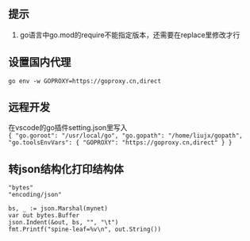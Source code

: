 ## 提示
1. go语言中go.mod的require不能指定版本，还需要在replace里修改才行

## 设置国内代理
`go env -w GOPROXY=https://goproxy.cn,direct`

## 远程开发
在vscode的go插件setting.json里写入  
`{
    "go.goroot": "/usr/local/go",
    "go.gopath": "/home/liujx/gopath",
    "go.toolsEnvVars": {
        "GOPROXY": "https://goproxy.cn,direct"
    }
}
`

## 转json结构化打印结构体
```
"bytes"
"encoding/json"

bs, _ := json.Marshal(mynet)
var out bytes.Buffer
json.Indent(&out, bs, "", "\t")
fmt.Printf("spine-leaf=%v\n", out.String())
```